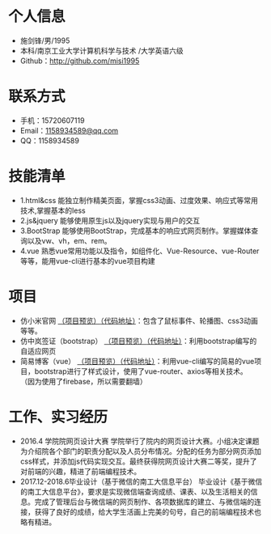 # 个人信息
 - 施剑锋/男/1995 
 - 本科/南京工业大学计算机科学与技术 /大学英语六级
 - Github：http://github.com/misi1995
# 联系方式
- 手机：15720607119
- Email：1158934589@qq.com 
- QQ：1158934589
# 技能清单
- 1.html&css
能独立制作精美页面，掌握css3动画、过度效果、响应式等常用技术,掌握基本的less
- 2.js&jquery
能够使用原生js以及jquery实现与用户的交互
- 3.BootStrap
能够使用BootStrap，完成基本的响应式网页制作。掌握媒体查询以及vw、vh，em、rem。
- 4.vue
熟悉vue常用功能以及指令，如组件化、Vue-Resource、vue-Router等等，能用vue-cli进行基本的vue项目构建
# 项目
 - 仿小米官网 [（项目预览）](https://misi1995.github.io/xiaomi/)[（代码地址）](https://github.com/misi1995/xiaomi)：包含了鼠标事件、轮播图、css3动画等等。
  - 仿中岚签证（bootstrap） [（项目预览）](https://misi1995.github.io/zhonglan/)[（代码地址）](https://github.com/misi1995/zhonglan)：利用bootstrap编写的自适应网页
  - 简易博客（vue） [（项目预览）](https://misi1995.github.io/blog/dist)[（代码地址）](https://github.com/misi1995/blog)：利用vue-cli编写的简易的vue项目，bootstrap进行了样式设计，使用了vue-router、axios等相关技术。  （因为使用了firebase，所以需要翻墙）    
# 工作、实习经历
- 2016.4 学院院网页设计大赛
学院举行了院内的网页设计大赛。小组决定课题为介绍院各个部门的职责分配以及人员分布情况。分配的任务为部分网页添加css样式，并添加js代码实现交互。最终获得院网页设计大赛二等奖，提升了对前端的兴趣，精进了前端编程技术。
- 2017.12-2018.6毕业设计（基于微信的南工大信息平台）
毕业设计《基于微信的南工大信息平台》，要求是实现微信端查询成绩、课表、以及生活相关的信息。完成了管理后台与微信端的网页制作、各项数据库的建立、与微信端的连接，获得了良好的成绩，给大学生活画上完美的句号，自己的前端编程技术也略有精进。


      
